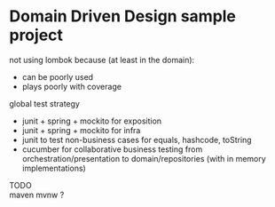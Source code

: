 # Domain Driven Design sample project

not using lombok because (at least in the domain):
* can be poorly used
* plays poorly with coverage


global test strategy
* junit + spring + mockito for exposition
* junit + spring + mockito for infra
* junit to test non-business cases for equals, hashcode, toString
* cucumber for collaborative business testing from orchestration/presentation to domain/repositories (with in memory implementations)



TODO  
maven mvnw ? 